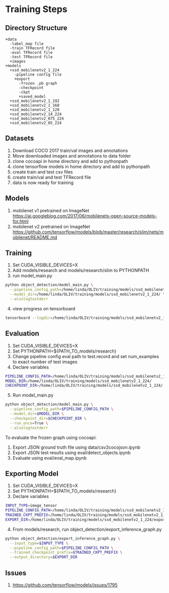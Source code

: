 # Training Steps

## Directory Structure
```
+data
  -label_map file
  -train TFRecord file
  -eval TFRecord file
  -test TFRecord file
  +images
+models
  +ssd_mobilenetv2_1_224
    -pipeline config file
    +export
      -frozen .pb graph
      -checkpoint
      -ckpt
      +saved_model
  +ssd_mobilenetv2_1_192
  +ssd_mobilenetv2_1_160
  +ssd_mobilenetv2_1_128
  +ssd_mobilenetv2_14_224
  +ssd_mobilenetv2_075_224
  +ssd_mobilenetv2_05_224
```

## Datasets
1. Download COCO 2017 train/val images and annotations
2. Move downloaded images and annotations to data folder
3. clone cocoapi in home directory and add to pythonpath
4. clone tensorflow models in home directory and add to pythonpath
5. create train and test csv files
6. create train/val and test TFRecord file
7. data is now ready for training

## Models
1. mobilenet v1 pretrained on ImageNet
https://ai.googleblog.com/2017/06/mobilenets-open-source-models-for.html
2. mobilenet v2 pretrained on ImageNet https://github.com/tensorflow/models/blob/master/research/slim/nets/mobilenet/README.md

## Training
1. Set CUDA_VISIBLE_DEVICES=X
2. Add models/research and models/research/slim to PYTHONPATH
3. run model_main.py
```sh
python object_detection/model_main.py \
  --pipeline_config_path=/home/linda/OLIV/training/models/ssd_mobilenetv2_1_224/pipeline.config \
  --model_dir=/home/linda/OLIV/training/models/ssd_mobilenetv2_1_224/ \
  --alsologtostderr
```
4. view progress on tensorboard
```sh
tensorboard --logdir=/home/linda/OLIV/training/models/ssd_mobilenetv2_1_224/
```

## Evaluation
1. Set CUDA_VISIBLE_DEVICES=X
2. Set PYTHONPATH=${PATH_TO_models/research}
3. Change pipeline config eval path to test.record and set num_examples to exact number of test images
4. Declare variables
```sh
PIPELINE_CONFIG_PATH=/home/linda/OLIV/training/models/ssd_mobilenetv2_1_224/pipeline.config
MODEL_DIR=/home/linda/OLIV/training/models/ssd_mobilenetv2_1_224/
CHECKPOINT_DIR=/home/linda/OLIV/training/models/ssd_mobilenetv2_1_224/
```
5. Run model_main.py
```sh
python object_detection/model_main.py \
  --pipeline_config_path=$PIPELINE_CONFIG_PATH \
  --model_dir=$MODEL_DIR \
  --checkpoint_dir=$CHECKPOINT_DIR \
  --run_once=True \
  --alsologtostderr
```
To evaluate the frozen graph using cocoapi:
1. Export JSON ground truth file using data/csv2cocojson.ipynb
2. Export JSON test results using eval/detect_objects.ipynb
3. Evaluate using eval/eval_map.ipynb

## Exporting Model
1. Set CUDA_VISIBLE_DEVICES=X
2. Set PYTHONPATH=${PATH_TO_models/research}
3. Declare variables
```sh
INPUT_TYPE=image_tensor
PIPELINE_CONFIG_PATH=/home/linda/OLIV/training/models/ssd_mobilenetv2_1_224/pipeline.config
TRAINED_CKPT_PREFIX=/home/linda/OLIV/training/models/ssd_mobilenetv2_1_224/model.ckpt-300000
EXPORT_DIR=/home/linda/OLIV/training/models/ssd_mobilenetv2_1_224/export/ssd_mobilenetv2_1_224_300000
```
4. From models/research, run object_detection/export_inference_graph.py
```sh
python object_detection/export_inference_graph.py \
  --input_type=$INPUT_TYPE \
  --pipeline_config_path=$PIPELINE_CONFIG_PATH \
  --trained_checkpoint_prefix=$TRAINED_CKPT_PREFIX \
  --output_directory=$EXPORT_DIR
```

## Issues
1. https://github.com/tensorflow/models/issues/1795
